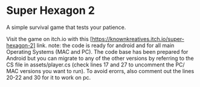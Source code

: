 # Super Hexagon 2
 A simple survival game that tests your patience.
 
Visit the game on itch.io with this [https://knownkreatives.itch.io/super-hexagon-2] link.
note: the code is ready for android and for all main Operating Systems (MAC and PC). The code base has been prepared for Android but you can migrate to any of the other versions by referring to the CS file in assets/player.cs (check lines 17 and 27 to uncomment the PC/ MAC versions you want to run). To avoid erorrs, also comment out the lines 20-22 and 30 for it to work on pc.

